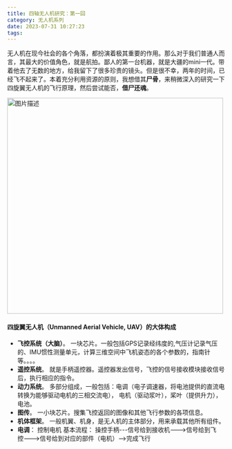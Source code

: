 ```yaml
---
title: 四轴无人机研究：第一回
category: 无人机系列
date: 2023-07-31 10:27:23
tags:
---
```


无人机在现今社会的各个角落，都扮演着极其重要的作用。那么对于我们普通人而言，其最大的价值角色，就是航拍。鄙人的第一台机器，就是大疆的mini一代。带着他去了无数的地方，给我留下了很多珍贵的镜头。但是很不幸，两年的时间，已经飞不起来了。本着充分利用资源的原则，我想借其**尸骨**，来稍微深入的研究一下四旋翼无人机的飞行原理，然后尝试能否，**借尸还魂**。

<img src="/img/air.png" alt="图片描述" width="500">


#### 四旋翼无人机（Unmanned Aerial Vehicle, UAV）的大体构成
- **飞控系统（大脑）**。 一块芯片。一般包括GPS记录经纬度的,气压计记录气压的、IMU惯性测量单元，计算三维空间中飞机姿态的各个参数的，指南针等。。。。
- **遥控系统**。 就是手柄遥控器。遥控器发出信号，飞控的信号接收模块接收信号后，执行相应的指令。
- **动力系统**。 多部分组成，一般包括：电调（电子调速器，将电池提供的直流电转换为能够驱动电机的三相交流电）， 电机（驱动浆叶），桨叶（提供升力），电池。
- **图传**。 一小块芯片。搜集飞控返回的图像和其他飞行参数的各项信息。
- **机体框架**。 一般机翼、机身，是无人机的主体部分，用来承载其他所有组件。
- **电调**： 控制电机
基本流程： 操控手柄---信号给到接收机--->信号给到飞控--->信号给到对应的部件（电机）-->完成飞行